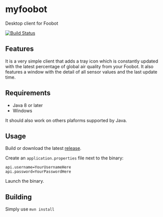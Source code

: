 # myfoobot
Desktop client for Foobot

[![Build Status](https://travis-ci.org/romainmoreau/myfoobot.svg?branch=master)](https://travis-ci.org/romainmoreau/myfoobot)

## Features

It is a very simple client that adds a tray icon which is constantly updated with the latest percentage of global air quality from your Foobot.
It also features a window with the detail of all sensor values and the last update time.

## Requirements

* Java 8 or later
* Windows

It should also work on others plaforms supported by Java.

## Usage

Build or download the latest [release](https://github.com/romainmoreau/myfoobot/releases).

Create an `application.properties` file next to the binary:

    api.username=YourUsernameHere
    api.password=YourPasswordHere

Launch the binary.

## Building

Simply use `mvn install`
